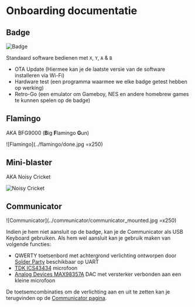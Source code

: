 # Onboarding documentatie

## Badge

![Badge](../badge2024.jpg)

Standaard software bedienen met `X`, `Y`, `A` & `B`

- OTA Update (Hiermee kan je de laatste versie van de software installeren via Wi-Fi)
- Hardware test (een programma waarmee we elke badge getest hebben op werking)
- Retro-Go (een emulator om Gameboy, NES en andere homebrew games te kunnen spelen op de badge)

## Flamingo

AKA BFG9000 (**B**ig **F**lamingo **G**un)

![Flamingo](../flamingo/done.jpg =x250)

## Mini-blaster

AKA Noisy Cricket

![Noisy Cricket](../noisycricket/pin_header_alternate_orientation.png)

## Communicator

![Communicator](../communicator/communicator_mounted.jpg =x250)

Indien je hem niet aansluit op de badge, kan je de Communicator als USB Keyboard gebruiken. Als hem wel aansluit kan je gebruik maken van volgende functies:

- QWERTY toetsenbord met achtergrond verlichting ontworpen door [Solder Party](https://www.solder.party/) beschikbaar op UART
- [TDK ICS43434](https://invensense.tdk.com/products/ics-43434/) microfoon
- [Analog Devices MAX98357A](https://www.analog.com/en/products/max98357a.html) DAC met versterker verbonden aan een kleine microfoon

 De toetsemcombinaties om de verlichting aan en uit te zetten kan je terugvinden op de [Communicator pagina](communicator).